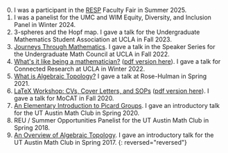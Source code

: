 0. I was a participant in the [RESP](https://success.rice.edu/resp-summer-overview) Faculty Fair in Summer 2025.
0. I was a panelist for the UMC and WIM Equity, Diversity, and Inclusion Panel in Winter 2024.
0. 3-spheres and the Hopf map.  I gave a talk for the Undergraduate Mathematics Student Association at UCLA in Fall 2023.
0. [Journeys Through Mathematics](https://docs.google.com/presentation/d/e/2PACX-1vR_QD9ibmNaOE6qJkCviNMhybobr0qrlKLswVMw2KjcCLNExT9rFLErH8dJvUPkuG57B-_eI_Kdf1dw/pub?start=false&loop=false&delayms=60000).  I gave a talk in the Speaker Series for the Undergraduate Math Council at UCLA in Fall 2022.
0. [What's it like being a mathematician?](https://docs.google.com/presentation/d/e/2PACX-1vTTbViNTUV0VfEICYr4IYXmzuXvX77yVS_EqGt6MA0ovSg7RJvrdI-P6LvEsm_G8TSnyGT3C9wFq8wU/pub?start=false&loop=false&delayms=60000) ([pdf version here](/assets/slides/Whats_it_like_being_a_mathematician_.pdf)). I gave a talk for Connected Research at UCLA in Winter 2022.
0. [What is Algebraic Topology?](/assets/slides/What_is_Algebraic_Topology_Rose_Hulman.pdf) I gave a talk at Rose-Hulman in Spring 2021.
0. [LaTeX Workshop: CVs, Cover Letters, and SOPs](https://docs.google.com/presentation/d/e/2PACX-1vSuLS80J7JhtZR7dWcBajMsTCXla0otfIo09SR7epEWisQ1LWV9Je-ZCXbf2OE1NnmigqZYc73ywvAL/pub?start=false&loop=false&delayms=60000) ([pdf version here](/assets/slides/LaTeX_Workshop_CVs.pdf)). I gave a talk for MoCAT in Fall 2020.
0. [An Elementary Introduction to Picard Groups](/assets/slides/Invertible_Objects__An_Elementary_Introduction_to_Picard_Groups.pdf). I gave an introductory talk for the UT Austin Math Club in Spring 2020.
0. REU / Summer Opportunities Panelist for the UT Austin Math Club in Spring 2018. 
0. [An Overview of Algebraic Topology](/assets/slides/IntroAlgebraicTopologyMathClub.pdf). I gave an introductory talk for the UT Austin Math Club in Spring 2017.
{: reversed="reversed"}